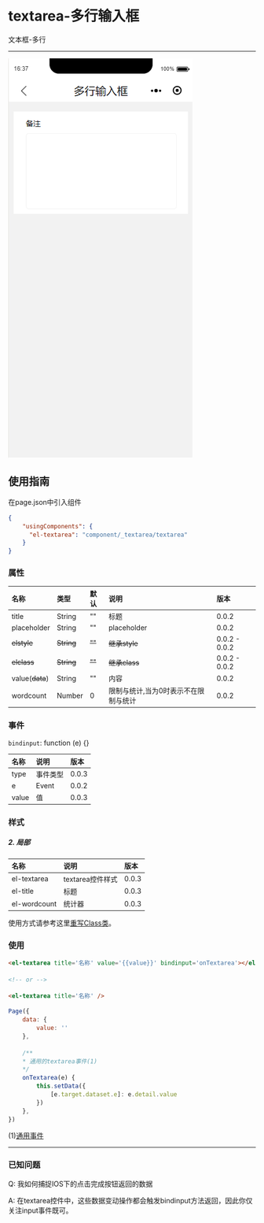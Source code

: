 # textarea-多行输入框

文本框-多行

---

![](/assets/textarea01.png)

## 使用指南

在page.json中引入组件

```json
{
    "usingComponents": {
      "el-textarea": "component/_textarea/textarea"
    }
}
```

### 属性

| 名称 | 类型 | 默认 | 说明 | 版本 |
| :--- | :--- | :--- | :--- | :--- |
| title | String | "" | 标题 | 0.0.2 |
| placeholder | String | "" | placeholder | 0.0.2 |
| ~~elstyle~~ | ~~String~~ | ~~""~~ | ~~继承style~~ | 0.0.2 - 0.0.2 |
| ~~elclass~~ | ~~String~~ | ~~""~~ | ~~继承class~~ | 0.0.2 - 0.0.2 |
| value\(~~data~~\) | String | "" | 内容 | 0.0.2 |
| wordcount | Number | 0 | 限制与统计,当为0时表示不在限制与统计 | 0.0.2 |

### 事件

`bindinput`: function \(e\) {}

| 名称 | 说明 | 版本 |
| :--- | :--- | :--- |
| type | 事件类型 | 0.0.3 |
| e | Event | 0.0.2 |
| value | 值 | 0.0.3 |

### 样式

##### 2. 局部

| 名称 | 说明 | 版本 |
| :--- | :--- | :--- |
| el-textarea | textarea控件样式 | 0.0.3 |
| el-title | 标题 | 0.0.3 |
| el-wordcount | 统计器 | 0.0.3 |

使用方式请参考这里[重写Class类](http://hn.cabbagelol.net/wxapp-el-ui/zhong-xie-class-lei.html)。

### 使用

```html
<el-textarea title='名称' value='{{value}}' bindinput='onTextarea'></el-textarea>

<!-- or -->

<el-textarea title='名称' />
```

```js
Page({
    data: {
        value: ''
    },

    /**
    * 通用的textarea事件(1)
    */
    onTextarea(e) {
        this.setData({
            [e.target.dataset.e]: e.detail.value
        })
    },
})
```

\(1\)[通用事件](/tong-yong-shi-jian.md)

---

### 已知问题

Q: 我如何捕捉IOS下的点击完成按钮返回的数据

A: 在textarea控件中，这些数据变动操作都会触发bindinput方法返回，因此你仅关注input事件既可。

